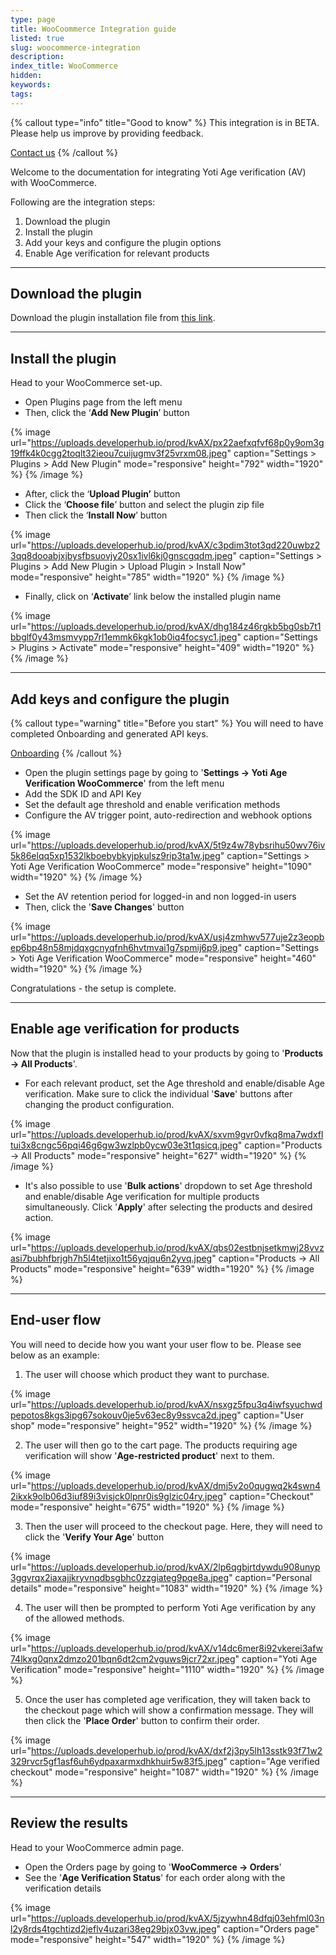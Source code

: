 ```yaml
---
type: page
title: WooCoommerce Integration guide
listed: true
slug: woocommerce-integration
description: 
index_title: WooCommerce
hidden: 
keywords: 
tags: 
---
```


{% callout type="info" title="Good to know" %}
This integration is in BETA. Please help us improve by providing feedback.

[Contact us](https://support.yoti.com)
{% /callout %}

Welcome to the documentation for integrating Yoti Age verification (AV) with WooCommerce.

Following are the integration steps:

1. Download the plugin
2. Install the plugin
3. Add your keys and configure the plugin options
4. Enable Age verification for relevant products

---

## Download the plugin

Download the plugin installation file from [this link](https://www.yoti.com/wp-content/uploads/2024/03/yoti-age-verification-woocommerce_v_03_24.zip).

---

## Install the plugin

Head to your WooCommerce set-up. 

- Open Plugins page from the left menu
- Then, click the ‘**Add New Plugin**’ button

{% image url="https://uploads.developerhub.io/prod/kvAX/px22aefxqfvf68p0y9om3g19ffk4k0cgg2toqlt32ieou7cuijugmv3f25vrxm08.jpeg" caption="Settings &gt; Plugins &gt; Add New Plugin" mode="responsive" height="792" width="1920" %}
{% /image %}

- After, click the ‘**Upload Plugin’** button
- Click the ‘**Choose file**’ button and select the plugin zip file
- Then click the ‘**Install Now**’ button

{% image url="https://uploads.developerhub.io/prod/kvAX/c3pdim3tot3qd220uwbz23qq8dooabjxjbysfbsuovjy20sx1ivl6kj0gnscgqdm.jpeg" caption="Settings &gt; Plugins &gt; Add New Plugin &gt; Upload Plugin  &gt; Install Now" mode="responsive" height="785" width="1920" %}
{% /image %}

- Finally, click on ‘**Activate**’ link below the installed plugin name

{% image url="https://uploads.developerhub.io/prod/kvAX/dhg184z46rgkb5bg0sb7t1bbglf0y43msmvypp7rl1emmk6kgk1ob0iq4focsyc1.jpeg" caption="Settings &gt; Plugins &gt; Activate" mode="responsive" height="409" width="1920" %}
{% /image %}

---

## Add keys and configure the plugin

{% callout type="warning" title="Before you start" %}
You will need to have completed Onboarding and generated API keys.

[Onboarding](https://developers.yoti.com/age-verification/getting-started)
{% /callout %}

- Open the plugin settings page by going to '**Settings -&gt; Yoti Age Verification WooCommerce**' from the left menu
- Add the SDK ID and API Key 
- Set the default age threshold and enable verification methods
- Configure the AV trigger point, auto-redirection and webhook options

{% image url="https://uploads.developerhub.io/prod/kvAX/5t9z4w78ybsrihu50wv76iv5k86elqq5xp1532lkboebybkyjpkulsz9rip3ta1w.jpeg" caption="Settings &gt; Yoti Age Verification WooCommerce" mode="responsive" height="1090" width="1920" %}
{% /image %}

- Set the AV retention period for logged-in and non logged-in users
- Then, click the '**Save Changes**' button

{% image url="https://uploads.developerhub.io/prod/kvAX/usj4zmhwv577uje2z3eopbep6bp48n58mjdqxgcnyqfnh6hvtmvai1g7spmij6p9.jpeg" caption="Settings &gt; Yoti Age Verification WooCommerce" mode="responsive" height="460" width="1920" %}
{% /image %}

Congratulations - the setup is complete.

---

## Enable age verification for products

Now that the plugin is installed head to your products by going to '**Products -&gt; All Products**'.

- For each relevant product, set the Age threshold and enable/disable Age verification. Make sure to click the individual '**Save**' buttons after changing the product configuration.

{% image url="https://uploads.developerhub.io/prod/kvAX/sxvm9gvr0vfkq8ma7wdxfltui3x8cngc56pqi46g6gw3wzlpb0ycw03e3t1qsicq.jpeg" caption="Products -&gt; All Products" mode="responsive" height="627" width="1920" %}
{% /image %}

- It's also possible to use '**Bulk actions**' dropdown to set Age threshold and enable/disable Age verification for multiple products simultaneously. Click '**Apply**' after selecting the products and desired action.

{% image url="https://uploads.developerhub.io/prod/kvAX/qbs02estbnjsetkmwj28vvzasi7bubhfbrjgh7h5l4tetjixo1t56yqjqu6n2yvq.jpeg" caption="Products -&gt; All Products" mode="responsive" height="639" width="1920" %}
{% /image %}

---

## End-user flow

You will need to decide how you want your user flow to be. Please see below as an example:

1. The user will choose which product they want to purchase.

{% image url="https://uploads.developerhub.io/prod/kvAX/nsxgz5fpu3q4iwfsyuchwdpepotos8kgs3ipg67sokouv0je5v63ec8y9ssvca2d.jpeg" caption="User shop" mode="responsive" height="952" width="1920" %}
{% /image %}

2. The user will then go to the cart page. The products requiring age verification will show '**Age-restricted product**' next to them.

{% image url="https://uploads.developerhub.io/prod/kvAX/dmj5v2o0qugwq2k4swn42ikxk9olb06d3iuf89i3visjck0lpnr0is9glzic04ry.jpeg" caption="Checkout" mode="responsive" height="675" width="1920" %}
{% /image %}

3. Then the user will proceed to the checkout page. Here, they will need to click the '**Verify Your Age**' button

{% image url="https://uploads.developerhub.io/prod/kvAX/2lp6qgbjrtdywdu908unyp3ggvrqx2iaxajjkryvnqdbsgbhc0zzgiateg9pqe8a.jpeg" caption="Personal details" mode="responsive" height="1083" width="1920" %}
{% /image %}

4. The user will then be prompted to perform Yoti Age verification by any of the allowed methods.

{% image url="https://uploads.developerhub.io/prod/kvAX/v14dc6mer8i92vkerei3afw74lkxg0qnx2dmzo201bqn6dt2cm2vguws9jcr72xr.jpeg" caption="Yoti Age Verification" mode="responsive" height="1110" width="1920" %}
{% /image %}

5. Once the user has completed age verification, they will taken back to the checkout page which will show a confirmation message. They will then click the '**Place Order**' button to confirm their order.

{% image url="https://uploads.developerhub.io/prod/kvAX/dxf2j3py5lh13sstk93f71w2329rvcr5gf1asf6uh6ydpaxarmxdhkhuir5w83f5.jpeg" caption="Age verified checkout" mode="responsive" height="1087" width="1920" %}
{% /image %}

---

## Review the results

Head to your WooCommerce admin page. 

- Open the Orders page by going to '**WooCommerce -&gt; Orders**'
- See the '**Age Verification Status**' for each order along with the verification details

{% image url="https://uploads.developerhub.io/prod/kvAX/5jzywhn48dfqj03ehfml03nl2y8rds4tgchtizd2jeflv4uzari38eg29bjx03vw.jpeg" caption="Orders page" mode="responsive" height="547" width="1920" %}
{% /image %}